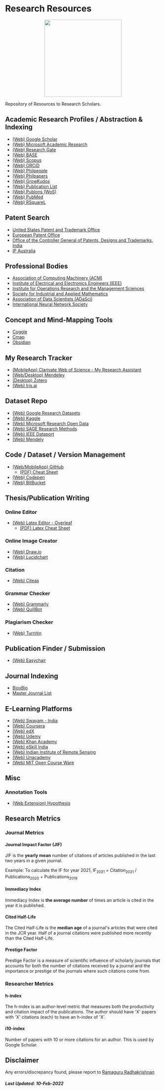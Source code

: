 # Research Resources

<p align="center">
  <img src="https://ramagururadhakrishnan.github.io/Research-Resources/assets/RRC.jpeg" width="250" />
</p>  
Repository of Resources to Research Scholars.

## Academic Research Profiles / Abstraction & Indexing
- [(Web) Google Scholar](https://scholar.google.com/)
- [(Web) Microsoft Academic Research](https://academic.microsoft.com/home)
- [(Web) Research Gate](https://www.researchgate.net/)
- [(Web) BASE](https://www.base-search.net/)
- [(Web) Scopus](https://scopus.com/)
- [(Web) ORCiD](https://orcid.org/)
- [(Web) Philpeople](https://philpeople.org/)
- [(Web) Philpapers](https://philpapers.org/)
- [(Web) GrowKudos](https://www.growkudos.com/)
- [(Web) Publication List](http://publicationslist.org/)
- [(Web) Publons (WoS)](https://publons.com/)
- [(Web) PubMed](https://pubmed.ncbi.nlm.nih.gov/)
- [(Web) RSquareL](https://www.rsquarel.org/)

## Patent Search 
- [United States Patent and Trademark Office](https://www.uspto.gov/)
- [European Patent Office](https://worldwide.espacenet.com/)
- [Office of the Controller General of Patents, Designs and Trademarks, India](https://ipindia.gov.in/patents.htm)
- [IP Australia](https://www.ipaustralia.gov.au/patents)

## Professional Bodies
- [Association of Computing Machinery (ACM)](https://www.acm.org/)
- [Institute of Electrical and Electronics Engineers (IEEE)](https://www.ieee.org/)
- [Institute for Operations Research and the Management Sciences](https://www.informs.org/)
- [Society for Industrial and Applied Mathematics](https://www.siam.org/)
- [Association of Data Scientists (ADaSci)](https://www.adasci.org/)
- [International Neural Network Society](https://www.inns.org/)

## Concept and Mind-Mapping Tools
- [Coggle](https://coggle.it/)
- [Cmap](https://cmap.ihmc.us/)
- [Obsidian](https://obsidian.md/)

## My Research Tracker
- [(MobileApp) Clarivate Web of Science - My Research Assistant](https://clarivate.com/webofsciencegroup/solutions/web-of-science-my-research-assistant/)
- [(Web/Desktop) Mendeley](https://www.mendeley.com/)
- [(Desktop) Zotero](https://www.zotero.org/)
- [(Web) Iris.ai](https://iris.ai/)

## Dataset Repo
- [(Web) Google Research Datasets](https://research.google/tools/datasets/)
- [(Web) Kaggle](https://www.kaggle.com/)
- [(Web) Microsoft Research Open Data](https://msropendata.com/)
- [(Web) SAGE Research Methods](https://methods.sagepub.com/Datasets)
- [(Web) IEEE Dataport](https://ieee-dataport.org/)
- [(Web) Mendely](https://data.mendeley.com/)

## Code / Dataset / Version Management
- [(Web/MobileApp) GitHub](https://github.com/)
  - [(PDF) Cheat Sheet](https://ramagururadhakrishnan.github.io/Research-Resources/assets/Markdown_Cheat_Sheet.pdf)
- [(Web) Codepen](https://codepen.io/)
- [(Web) BitBucket](https://bitbucket.org/)

## Thesis/Publication Writing
### Online Editor 
  - [(Web) Latex Editor - Overleaf](https://www.overleaf.com/)
    - [(PDF) Latex Cheat Sheet](https://ramagururadhakrishnan.github.io/Research-Resources/assets/Latex_Cheat_Sheet.pdf)
    
### Online Image Creator
  - [(Web) Draw.io](https://draw.io/)
  - [(Web) Lucidchart](https://www.lucidchart.com/)
  
### Citation 
  - [(Web) Citeas](https://citeas.org/)
  
### Grammar Checker
  - [(Web) Grammarly](https://www.grammarly.com/grammar-check)
  - [(Web) QuillBot](https://quillbot.com/grammar-check)
  
### Plagiarism Checker
  - [(Web) Turnitin](https://www.turnitin.com/)

## Publication Finder / Submission
- [(Web) Easychair](https://easychair.org/)

## Journal Indexing
- [BioxBio](https://www.bioxbio.com/)
- [Master Journal List](https://mjl.clarivate.com/home)

## E-Learning Platforms
- [(Web) Swayam - India](https://swayam.gov.in/)
- [(Web) Coursera](https://www.coursera.org/)
- [(Web) edX](https://www.edx.org/)
- [(Web) Udemy](https://www.udemy.com/)
- [(Web) Khan Academy](https://www.khanacademy.org/)
- [(Web) eSkill India](https://eskillindia.org/)
- [(Web) Indian Institute of Remote Sensing](https://elearning.iirs.gov.in/)
- [(Web) Unacademy](https://unacademy.com/)
- [(Web) MIT Open Course Ware](https://ocw.mit.edu/index.htm)

## Misc
### Annotation Tools
- [(Web Extension) Hypothesis](https://chrome.google.com/webstore/detail/hypothesis-web-pdf-annota/bjfhmglciegochdpefhhlphglcehbmek)

## Research Metrics
### Journal Metrics
#### Journal Impact Factor (JIF)
JIF is the **yearly mean** number of citations of articles published in the last two years in a given journal.

Example: To calculate the IF for year 2021, IF<sub>2021</sub> = Citation<sub>2021</sub> / Publications<sub>2020</sub> + Publications<sub>2019</sub>

#### Immediacy Index 
Immediacy Index is **the average number** of times an article is cited in the year it is published.

#### Cited Half-Life 
The Cited Half-Life is the **median age** of a journal's articles that were cited in the JCR year. Half of a journal citations were published more recently than the Cited Half-Life.

#### Prestige Factor
Prestige Factor is a measure of scientific influence of scholarly journals that accounts for both the number of citations received by a journal and the importance or prestige of the journals where such citations come from.

### Researcher Metrics
#### h-index
The h-index is an author-level metric that measures both the productivity and citation impact of the publications. The author should have 'X' papers with 'X' citations (each) to have an h-index of 'X'.

#### i10-index
Number of papers with 10 or more citations for an author. This is used by Google Scholar. 

## Disclaimer
Any errors/discrepancy found, please report to [Ramaguru Radhakrishnan](https://github.com/ramagururadhakrishnan/)

##### Last Updated: 10-Feb-2022
